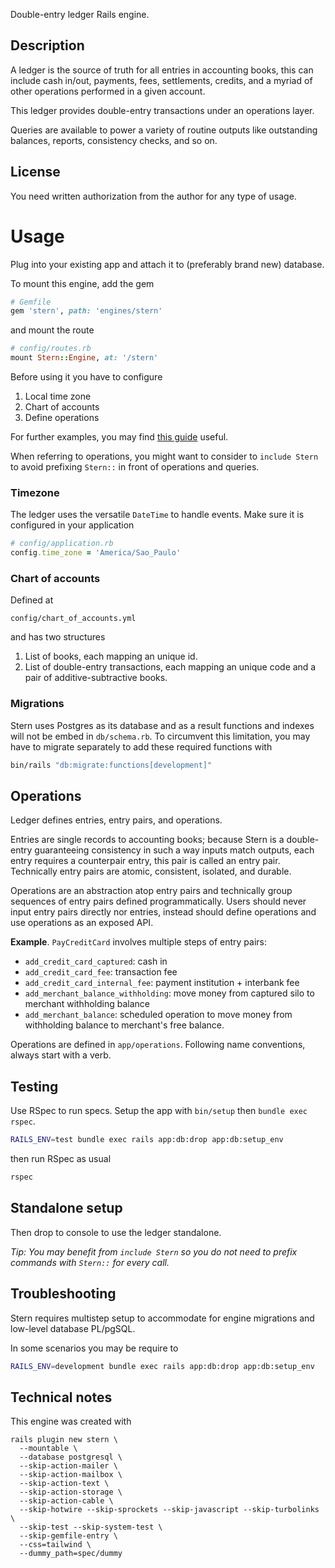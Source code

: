 Double-entry ledger Rails engine.

## Description

A ledger is the source of truth for all entries in accounting books, this can include
cash in/out, payments, fees, settlements, credits, and a myriad of other operations
performed in a given account.

This ledger provides double-entry transactions under an operations layer.

Queries are available to power a variety of routine outputs like outstanding balances,
reports, consistency checks, and so on.

## License
You need written authorization from the author for any type of usage.

# Usage
Plug into your existing app and attach it to (preferably brand new) database.

To mount this engine, add the gem

```ruby
# Gemfile
gem 'stern', path: 'engines/stern'
```

and mount the route

```ruby
# config/routes.rb
mount Stern::Engine, at: '/stern'
```

Before using it you have to configure

1. Local time zone
2. Chart of accounts
3. Define operations

For further examples, you may find
[this guide](https://dev.to/szaszolak/extracting-rails-engine-by-example-vikings-social-media-4014)
useful.

When referring to operations, you might want to consider to `include Stern` to avoid
prefixing `Stern::` in front of operations and queries.

### Timezone
The ledger uses the versatile `DateTime` to handle events.
Make sure it is configured in your application

```ruby
# config/application.rb
config.time_zone = 'America/Sao_Paulo'
```

### Chart of accounts
Defined at

```
config/chart_of_accounts.yml
```

and has two structures

1. List of books, each mapping an unique id.
2. List of double-entry transactions, each mapping
an unique code and a pair of additive-subtractive books.

### Migrations

Stern uses Postgres as its database and as a result functions and indexes
will not be embed in `db/schema.rb`.
To circumvent this limitation, you may have to migrate separately to add these required functions with

```sh
bin/rails "db:migrate:functions[development]"
```

## Operations

Ledger defines entries, entry pairs, and operations.

Entries are single records to accounting books; because Stern is a double-entry
guaranteeing consistency in such a way inputs match outputs, each entry requires a
counterpair entry, this pair is called an entry pair. Technically entry pairs are
atomic, consistent, isolated, and durable.

Operations are an abstraction atop entry pairs and technically group sequences of
entry pairs defined programmatically. Users should never input entry pairs directly
nor entries, instead should define operations and use operations as an exposed API.

**Example**. `PayCreditCard` involves multiple steps of entry pairs:
- `add_credit_card_captured`: cash in
- `add_credit_card_fee`: transaction fee
- `add_credit_card_internal_fee`: payment institution + interbank fee
- `add_merchant_balance_withholding`: move money from captured silo to merchant
withholding balance
- `add_merchant_balance`: scheduled operation to move money from withholding balance
to merchant's free balance.

Operations are defined in `app/operations`.
Following name conventions, always start with a verb.

## Testing

Use RSpec to run specs. Setup the app with `bin/setup` then `bundle exec rspec`.



```sh
RAILS_ENV=test bundle exec rails app:db:drop app:db:setup_env
```

then run RSpec as usual

```sh
rspec
```

## Standalone setup

Then drop to console to use the ledger standalone.

_Tip: You may benefit from `include Stern` so you do not need to prefix commands with
`Stern::` for every call._

## Troubleshooting

Stern requires multistep setup to accommodate for engine migrations and low-level
database PL/pgSQL.

In some scenarios you may be require to

```sh
RAILS_ENV=development bundle exec rails app:db:drop app:db:setup_env
```

## Technical notes

This engine was created with

```
rails plugin new stern \
  --mountable \
  --database postgresql \
  --skip-action-mailer \
  --skip-action-mailbox \
  --skip-action-text \
  --skip-action-storage \
  --skip-action-cable \
  --skip-hotwire --skip-sprockets --skip-javascript --skip-turbolinks \
  --skip-test --skip-system-test \
  --skip-gemfile-entry \
  --css=tailwind \
  --dummy_path=spec/dummy
```
